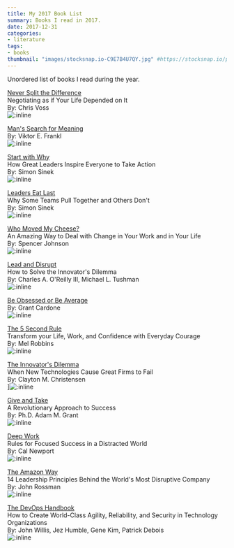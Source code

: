 ```yaml
---
title: My 2017 Book List
summary: Books I read in 2017.
date: 2017-12-31
categories:
- literature
tags:
- books
thumbnail: "images/stocksnap.io-C9E7B4U7QY.jpg" #https://stocksnap.io/photo/C9E7B4U7QY
---
```


Unordered list of books I read during the year.

[Never Split the Difference](https://www.amazon.com/Never-Split-Difference-Negotiating-Depended/dp/0062407805)
<br>Negotiating as if Your Life Depended on It
<br>By: Chris Voss
<br>![:inline](https://m.media-amazon.com/images/I/51Y3bfofVLL._SL500_.jpg)

[Man's Search for Meaning](https://www.amazon.com/Mans-Search-Meaning-Viktor-Frankl/dp/0807014273)
<br>By: Viktor E. Frankl
<br>![:inline](https://m.media-amazon.com/images/I/51L04pj+1JL._SL500_.jpg)
<br>

[Start with Why](https://www.amazon.com/Start-Why-Leaders-Inspire-Everyone/dp/1591846447)
<br>How Great Leaders Inspire Everyone to Take Action
<br>By: Simon Sinek
<br>![:inline](https://m.media-amazon.com/images/I/51Zuy0g7l+L._SL500_.jpg)
<br>

[Leaders Eat Last](https://www.amazon.com/Leaders-Eat-Last-Together-Others/dp/1591848016)
<br>Why Some Teams Pull Together and Others Don't
<br>By: Simon Sinek
<br>![:inline](https://m.media-amazon.com/images/I/516OBygEerL._SL500_.jpg)
<br>

[Who Moved My Cheese?](https://www.amazon.com/Who-Moved-My-Cheese-Amazing/dp/0399144463)
<br>An Amazing Way to Deal with Change in Your Work and in Your Life
<br>By: Spencer Johnson
<br>![:inline](https://m.media-amazon.com/images/I/51om3WtZyWL._SL500_.jpg)
<br>

[Lead and Disrupt](https://www.amazon.com/Lead-Disrupt-Solve-Innovators-Dilemma/dp/0804798656)
<br>How to Solve the Innovator's Dilemma
<br>By: Charles A. O'Reilly III,‎ Michael L. Tushman
<br>![:inline](https://m.media-amazon.com/images/I/41vTiaG9DHL._SL500_.jpg)
<br>

[Be Obsessed or Be Average](https://www.amazon.com/Be-Obsessed-Average-Grant-Cardone/dp/1101981059)
<br>By: Grant Cardone
<br>![:inline](https://m.media-amazon.com/images/I/51O9QWQRXSL._SL500_.jpg)
<br>

[The 5 Second Rule](https://www.amazon.com/Second-Rule-Transform-Confidence-Everyday/dp/1682612384)
<br>Transform your Life, Work, and Confidence with Everyday Courage
<br>By: Mel Robbins
<br>![:inline](https://m.media-amazon.com/images/I/51dc79x8jsL._SL500_.jpg)
<br>

[The Innovator's Dilemma](https://www.amazon.com/Innovators-Dilemma-Technologies-Management-Innovation/dp/1633691780)
<br>When New Technologies Cause Great Firms to Fail
<br>By: Clayton M. Christensen
<br>]![:inline](https://m.media-amazon.com/images/I/51M168EKmQL._SL500_.jpg)
<br>

[Give and Take](https://www.amazon.com/Give-Take-Helping-Others-Success/dp/0143124986)
<br>A Revolutionary Approach to Success
<br>By: Ph.D. Adam M. Grant
<br>![:inline](https://m.media-amazon.com/images/I/41PDasOQTxL._SL500_.jpg)
<br>

[Deep Work](https://www.amazon.com/Deep-Work-Focused-Success-Distracted/dp/1455586692)
<br>Rules for Focused Success in a Distracted World
<br>By: Cal Newport
<br>![:inline](https://m.media-amazon.com/images/I/51ygINtzhJL._SL500_.jpg)
<br>

[The Amazon Way](https://www.amazon.com/Bezos-Letters-Principles-Business-Amazon/dp/1642793329)
<br>14 Leadership Principles Behind the World's Most Disruptive Company
<br>By: John Rossman
<br>![:inline](https://m.media-amazon.com/images/I/513Y4eMELhL._SL500_.jpg)
<br>

[The DevOps Handbook](https://www.amazon.com/DevOps-Handbook-World-Class-Reliability-Organizations/dp/1942788002)
<br>How to Create World-Class Agility, Reliability, and Security in Technology Organizations
<br>By: John Willis,‎ Jez Humble,‎ Gene Kim,‎ Patrick Debois
<br>![:inline](https://m.media-amazon.com/images/I/51qcgs7gpLL._SL500_.jpg)

